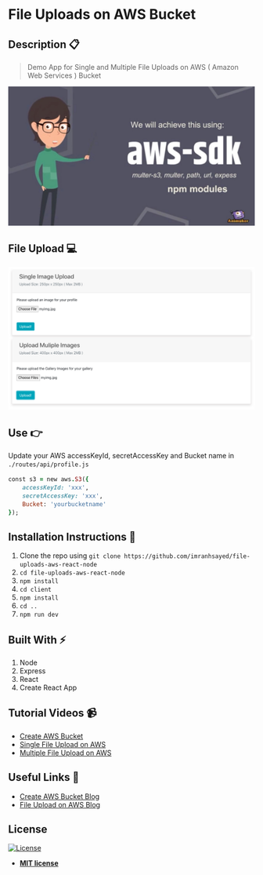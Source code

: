# File Uploads on AWS Bucket

## Description :clipboard:
> Demo App for Single and Multiple File Uploads on AWS ( Amazon Web Services ) Bucket

![](aws-sdk-image.jpg)

## File Upload :computer:
![](image-upload-aws.png)



## Use :point_right:

Update your AWS accessKeyId, secretAccessKey and Bucket name in `./routes/api/profile.js`

``` ruby
const s3 = new aws.S3({
	accessKeyId: 'xxx',
	secretAccessKey: 'xxx',
	Bucket: 'yourbucketname'
});

```

## Installation Instructions :wrench:

1. Clone the repo using `git clone https://github.com/imranhsayed/file-uploads-aws-react-node`
2. `cd file-uploads-aws-react-node`
3. `npm install`
4. `cd client`
5. `npm install`
7. `cd ..`
8. `npm run dev`

## Built With :zap:

1. Node
2. Express
3. React
4. Create React App

## Tutorial Videos :video_camera:

* [Create AWS Bucket](https://youtu.be/cDj4LPTLR3o)
* [Single File Upload on AWS](https://youtu.be/e-gb9IBfSw8)
* [Multiple File Upload on AWS](https://youtu.be/eLkVQI2xBD0)

## Useful Links :link:

* [Create AWS Bucket Blog](https://codeytek.com/how-to-create-a-user-and-bucket-amazon-web-services-aws/)
* [File Upload on AWS Blog](https://codeytek.com/file-or-image-uploads-on-amazon-web-services-aws-using-react-node-and-express-js-aws-sdk/)

## License

[![License](http://img.shields.io/:license-mit-blue.svg?style=flat-square)](http://badges.mit-license.org)

- **[MIT license](http://opensource.org/licenses/mit-license.php)**
